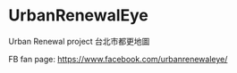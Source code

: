 # UrbanRenewalEye
Urban Renewal project
台北市都更地圖

FB fan page: https://www.facebook.com/urbanrenewaleye/
